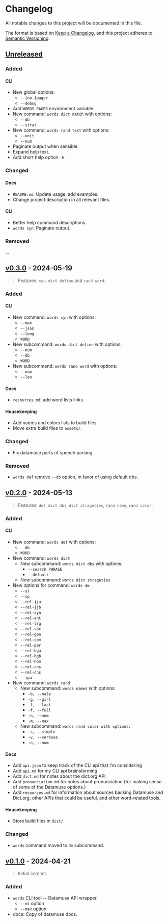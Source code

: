 Changelog
=========

All notable changes to this project will be documented in this file.

The format is based on [Keep a Changelog](https://keepachangelog.com/en/1.1.0/),
and this project adheres to [Semantic Versioning](https://semver.org/spec/v2.0.0.html).

[Unreleased]
------------

### Added

#### CLI

- New global options:
    - `--[no-]pager`
    - `--debug`
- Add `WORDS_PAGER` environment variable.
- New command: `words dict match` with options:
    - `--db`
    - `--strat`
- New command: `words rand text` with options:
    - `--unit`
    - `--num`
- Paginate output when sensible.
- Expand help text.
- Add short help option `-h`.

### Changed

#### Docs

- `README.md`: Update usage, add examples.
- Change project description in all relevant files.

#### CLI

- Better help command descriptions.
- `words syn`: Paginate output.

### Removed

...

[v0.3.0] - 2024-05-19
---------------------

> Features: `syn`, `dict define` and `rand word`.

### Added

#### CLI

- New command: `words syn` with options:
    - `--max`
    - `--json`
    - `--long`
    - `WORD`
- New subcommand: `words dict define` with options:
    - `--num`
    - `--db`
    - `WORD`
- New subcommand: `words rand word` with options:
    - `--num`
    - `--len`

#### Docs

- `resources.md`: add word lists links

#### Housekeeping

- Add names and colors lists to build files.
- Move extra build files to `assets/`.

### Changed

- Fix datamuse parts of speech parsing.

### Removed

- `words def` remove `--db` option, in favor of using default dbs.


[v0.2.0] - 2024-05-13
----------------------

> Features: `def`, `dict dbs`, `dict strageties`, `rand name`, `rand color`.

### Added

#### CLI

- New command: `words def` with options:
    - `--db`
    - `WORD`
- New command: `words dict`
  - New subcommand: `words dict dbs` with options:
    - `--search PHRASE`
    - `--default`
  - New subcommand: `words dict strageties`
- New options for command: `words dm`
    - `--sl`
    - `--sp`
    - `--rel-jja`
    - `--rel-jjb`
    - `--rel-syn`
    - `--rel-ant`
    - `--rel-trg`
    - `--rel-spc`
    - `--rel-gen`
    - `--rel-com`
    - `--rel-par`
    - `--rel-bga`
    - `--rel-bgb`
    - `--rel-hom`
    - `--rel-cns`
    - `--rel-cns`
    - `--ipa`
- New command: `words rand`
    - New subcommand: `words names` with options:
        - `-b, --male`
        - `-g, --girl`
        - `-l, --last`
        - `-f, --full`
        - `-n, --num`
        - `-m, --max`
    - New subcommand: `words rand color with options:`
        - `-s, --simple`
        - `-v, --verbose`
        - `-n, --num`
#### Docs

- Add `api.json` to keep track of the CLI api that I'm considering
- Add `api.md` for my CLI api brainstorming
- Add `dict.md` for notes about the dict.org API
- Add `pronunciation.md` for notes about pronunciation (for making sense of some of the Datamuse options.)
- Add `resources.md` for information about sources backing Datamuse and Dict.org, other APIs that could be useful, and other word-related tools.

#### Housekeeping

- Store build files in `dist/`.

### Changed

- `words` command moved to `dm` subcommand.


[v0.1.0] - 2024-04-21
----------------------

> Initial commit.

### Added

- `words` CLI tool -- Datamuse API wrapper.
    - `--ml` option
    - `--max` option
- docs: Copy of datamuse docs.

[v0.3.0]: https://github.com/alissa-huskey/words/compare/v0.2.0...v0.3.0
[v0.2.0]: https://github.com/alissa-huskey/words/compare/v0.1.0...v0.2.0
[v0.1.0]: https://github.com/alissa-huskey/words/tree/v0.1.0
[unreleased]: https://github.com/alissa-huskey/words/compare/v0.3.0...HEAD
